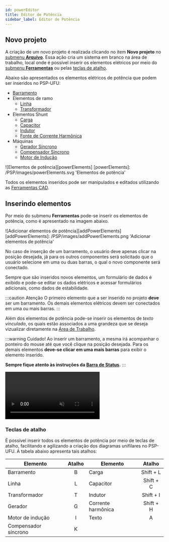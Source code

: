 ```yaml
---
id: powerEditor
title: Editor de Potência
sidebar_label: Editor de Potência
---
```


## Novo projeto
A criação de um novo projeto é realizada clicando no item **Novo projeto** no [submenu **Arquivo**](mainScreen#menu-ribbon). Essa ação cria um sistema em branco na área de trabalho, local onde é possível inserir os elementos elétricos por meio do [submenu **Ferramentas**](mainScreen#menu-ribbon) ou pelas [teclas de atalho](powerEditor#teclas-de-atalho).

Abaixo são apresentados os elementos elétricos de potência que podem ser inseridos no PSP-UFU:
- [Barramento](bus)
- Elementos de ramo
	- [Linha](line)
	- [Transformador](transformer)
- Elementos Shunt
	- [Carga](load)
	- [Capacitor](capacitor)
	- [Indutor](inductor)
	- [Fonte de Corrente Harmônica](harmSource)
- Máquinas
	- [Gerador Síncrono](syncGenerator)
	- [Compensador Síncrono](syncMotor)
	- [Motor de Indução](indMotor)


![Elementos de potência][powerElements]
[powerElements]: /PSP/images/powerElements.svg 'Elementos de potência'

Todos os elementos inseridos pode ser manipulados e editados utilizando as [Ferramentas CAD](cadTools).

## Inserindo elementos
Por meio do submenu **Ferramentas** pode-se inserir os elementos de potência, como é apresentado na imagem abaixo.

![Adicionar elementos de potência][addPowerElements]
[addPowerElements]: /PSP/images/addPowerElements.png 'Adicionar elementos de potência'

No caso de inserção de um barramento, o usuário deve apenas clicar na posição desejada, já para os outros componentes será solicitado que o usuário selecione em uma ou duas barras, o qual o novo componente será conectado.

Sempre que são inseridos novos elementos, um formulário de dados é exibido e pode-se editar os dados elétricos e acessar formulários adicionais, como dados de estabilidade.

:::caution Atenção
O primeiro elemento que a ser inserido no projeto **deve** ser um barramento. Os demais elementos elétricos devem ser conectados em uma ou mais barras.
:::

Além dos elementos de potência pode-se inserir os elementos de *texto vinculado*, os quais estão associados a uma grandeza que se deseja vizualizar diretamente na [Área de Trabalho](mainScreen#área-de-trabalho).

:::warning Cuidado!
Ao inserir um barramento, a mesma irá acompanhar o ponteiro do mouse até que você clique na posição desejada. Para os demais elementos **deve-se clicar em uma mais barras** para exibir o elemento inserido.

**Sempre fique atento às instruções da [Barra de Status](mainScreen#barra-de-status).**
:::

<video autoPlay loop muted controls>
  <source src= "/PSP/videos/timelapseBuild.mp4" type="video/mp4" />
</video>

### Teclas de atalho
É possível inserir todos os elementos de potência por meio de teclas de atalho, facilitando e agilizando a criação dos diagramas unifilares no PSP-UFU. A tabela abaixo apresenta tais atalhos:

| Elemento             | Atalho    | Elemento             | Atalho    |
| -------------------- | :-------: | -------------------- | :-------: |
| Barramento           | B         | Carga                | Shift + L |
| Linha                | L         | Capacitor            | Shift + C |
| Transformador        | T         | Indutor              | Shift + I |
| Gerador              | G         | Corrente harmônica   | Shift + H |
| Motor de indução     | I         | Texto                | A         |
| Compensador síncrono | K         |